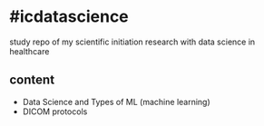 # #icdatascience
study repo 
of my scientific initiation research 
with data science in healthcare

## content
- Data Science and Types of ML (machine learning)
- DICOM protocols
